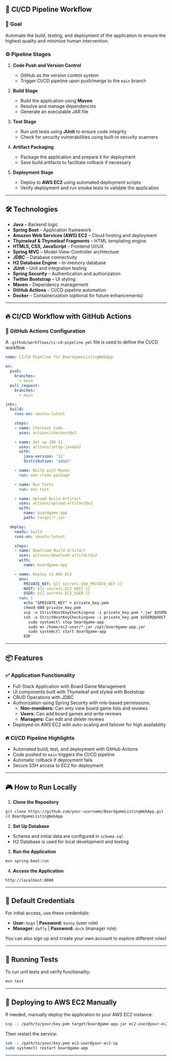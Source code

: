 
## 🚀 CI/CD Pipeline Workflow

### 🎯 **Goal**
Automate the build, testing, and deployment of the application to ensure the highest quality and minimize human intervention.

### ⚙️ **Pipeline Stages**
1. **Code Push and Version Control**
   - GitHub as the version control system
   - Trigger CI/CD pipeline upon push/merge to the `main` branch

2. **Build Stage**
   - Build the application using **Maven**
   - Resolve and manage dependencies
   - Generate an executable JAR file

3. **Test Stage**
   - Run unit tests using **JUnit** to ensure code integrity
   - Check for security vulnerabilities using built-in security scanners

4. **Artifact Packaging**
   - Package the application and prepare it for deployment
   - Save build artifacts to facilitate rollback if necessary

5. **Deployment Stage**
   - Deploy to **AWS EC2** using automated deployment scripts
   - Verify deployment and run smoke tests to validate the application

---

## 🛠️ Technologies

- **Java** – Backend logic
- **Spring Boot** – Application framework
- **Amazon Web Services (AWS) EC2** – Cloud hosting and deployment
- **Thymeleaf & Thymeleaf Fragments** – HTML templating engine
- **HTML5, CSS, JavaScript** – Frontend UI/UX
- **Spring MVC** – Model-View-Controller architecture
- **JDBC** – Database connectivity
- **H2 Database Engine** – In-memory database
- **JUnit** – Unit and integration testing
- **Spring Security** – Authentication and authorization
- **Twitter Bootstrap** – UI styling
- **Maven** – Dependency management
- **GitHub Actions** – CI/CD pipeline automation
- **Docker** – Containerization (optional for future enhancements)

---

## 🔥 CI/CD Workflow with GitHub Actions

### 📝 **GitHub Actions Configuration**

A `.github/workflows/ci-cd-pipeline.yml` file is used to define the CI/CD workflow.

```yaml
name: CI/CD Pipeline for BoardgameListingWebApp

on:
  push:
    branches:
      - main
  pull_request:
    branches:
      - main

jobs:
  build:
    runs-on: ubuntu-latest

    steps:
    - name: Checkout Code
      uses: actions/checkout@v2

    - name: Set up JDK 11
      uses: actions/setup-java@v2
      with:
        java-version: '11'
        distribution: 'adopt'

    - name: Build with Maven
      run: mvn clean package

    - name: Run Tests
      run: mvn test

    - name: Upload Build Artifact
      uses: actions/upload-artifact@v2
      with:
        name: boardgame-app
        path: target/*.jar

  deploy:
    needs: build
    runs-on: ubuntu-latest

    steps:
    - name: Download Build Artifact
      uses: actions/download-artifact@v2
      with:
        name: boardgame-app

    - name: Deploy to AWS EC2
      env:
        PRIVATE_KEY: ${{ secrets.SSH_PRIVATE_KEY }}
        HOST: ${{ secrets.EC2_HOST }}
        USER: ${{ secrets.EC2_USER }}
      run: |
        echo "$PRIVATE_KEY" > private_key.pem
        chmod 600 private_key.pem
        scp -o StrictHostKeyChecking=no -i private_key.pem *.jar $USER@$HOST:/home/ec2-user/
        ssh -o StrictHostKeyChecking=no -i private_key.pem $USER@$HOST << 'EOF'
          sudo systemctl stop boardgame-app
          sudo mv /home/ec2-user/*.jar /opt/boardgame-app.jar
          sudo systemctl start boardgame-app
        EOF
```

---

## 📦 Features

### ✅ **Application Functionality**
- Full-Stack Application with Board Game Management
- UI components built with Thymeleaf and styled with Bootstrap
- CRUD Operations with JDBC
- Authorization using Spring Security with role-based permissions:
  - **Non-members:** Can only view board game lists and reviews
  - **Users:** Can add board games and write reviews
  - **Managers:** Can edit and delete reviews
- Deployed on AWS EC2 with auto-scaling and failover for high availability

### 🔥 **CI/CD Pipeline Highlights**
- Automated build, test, and deployment with GitHub Actions
- Code pushed to `main` triggers the CI/CD pipeline
- Automatic rollback if deployment fails
- Secure SSH access to EC2 for deployment

---

## 🎮 How to Run Locally

1. **Clone the Repository**
```bash
git clone https://github.com/your-username/BoardgameListingWebApp.git
cd BoardgameListingWebApp
```

2. **Set Up Database**
- Schema and initial data are configured in `schema.sql`
- H2 Database is used for local development and testing

3. **Run the Application**
```bash
mvn spring-boot:run
```

4. **Access the Application**
```
http://localhost:8080
```

---

## 🔐 Default Credentials
For initial access, use these credentials:
- **User:** `bugs` | **Password:** `bunny` (user role)
- **Manager:** `daffy` | **Password:** `duck` (manager role)

You can also sign up and create your own account to explore different roles!

---

## 🧪 Running Tests

To run unit tests and verify functionality:
```bash
mvn test
```

---

## 🚀 Deploying to AWS EC2 Manually

If needed, manually deploy the application to your AWS EC2 instance:
```bash
scp -i /path/to/your/key.pem target/boardgame-app.jar ec2-user@your-ec2-ip:/home/ec2-user/
```
Then restart the service:
```bash
ssh -i /path/to/your/key.pem ec2-user@your-ec2-ip
sudo systemctl restart boardgame-app
```

---

